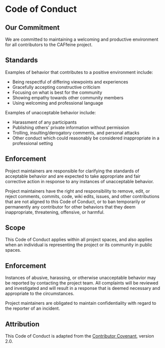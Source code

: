 # Code of Conduct

## Our Commitment

We are committed to maintaining a welcoming and productive environment for all contributors to the CAFfeine project.

## Standards

Examples of behavior that contributes to a positive environment include:

* Being respectful of differing viewpoints and experiences
* Gracefully accepting constructive criticism
* Focusing on what is best for the community
* Showing empathy towards other community members
* Using welcoming and professional language

Examples of unacceptable behavior include:

* Harassment of any participants
* Publishing others' private information without permission
* Trolling, insulting/derogatory comments, and personal attacks
* Other conduct which could reasonably be considered inappropriate in a professional setting

## Enforcement

Project maintainers are responsible for clarifying the standards of acceptable behavior and are expected to take appropriate and fair corrective action in response to any instances of unacceptable behavior.

Project maintainers have the right and responsibility to remove, edit, or reject comments, commits, code, wiki edits, issues, and other contributions that are not aligned to this Code of Conduct, or to ban temporarily or permanently any contributor for other behaviors that they deem inappropriate, threatening, offensive, or harmful.

## Scope

This Code of Conduct applies within all project spaces, and also applies when an individual is representing the project or its community in public spaces.

## Enforcement

Instances of abusive, harassing, or otherwise unacceptable behavior may be reported by contacting the project team. All complaints will be reviewed and investigated and will result in a response that is deemed necessary and appropriate to the circumstances.

Project maintainers are obligated to maintain confidentiality with regard to the reporter of an incident.

## Attribution

This Code of Conduct is adapted from the [Contributor Covenant](https://www.contributor-covenant.org), version 2.0.
